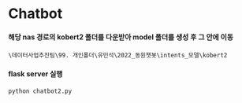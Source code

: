 
# Chatbot
#### 해당 nas 경로의 kobert2 폴더를 다운받아 model 폴더를 생성 후 그 안에 이동
```
\데이터사업추진팀\99. 개인폴더\유민석\2022_동원챗봇\intents_모델\kobert2
```

#### flask server 실행
```
python chatbot2.py
```
